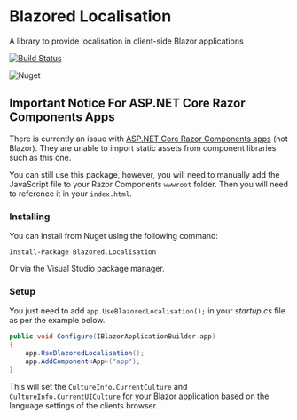 # Blazored Localisation
A library to provide localisation in client-side Blazor applications

[![Build Status](https://dev.azure.com/blazored/Localisation/_apis/build/status/Blazored.Localisation?branchName=master)](https://dev.azure.com/blazored/Localisation/_build/latest?definitionId=2&branchName=master)

![Nuget](https://img.shields.io/nuget/v/blazored.localisation.svg)

## Important Notice For ASP.NET Core Razor Components Apps
There is currently an issue with [ASP.NET Core Razor Components apps](https://devblogs.microsoft.com/aspnet/aspnet-core-3-preview-2/#sharing-component-libraries) (not Blazor). They are unable to import static assets from component libraries such as this one. 

You can still use this package, however, you will need to manually add the JavaScript file to your Razor Components `wwwroot` folder. Then you will need to reference it in your `index.html`.

### Installing

You can install from Nuget using the following command:

`Install-Package Blazored.Localisation`

Or via the Visual Studio package manager.

### Setup

You just need to add `app.UseBlazoredLocalisation();` in your _startup.cs_ file as per the example below.

```c#
public void Configure(IBlazorApplicationBuilder app)
{
    app.UseBlazoredLocalisation();
    app.AddComponent<App>("app");
}
``` 

This will set the `CultureInfo.CurrentCulture` and `CultureInfo.CurrentUICulture` for your Blazor application based on the language settings of the clients browser.
